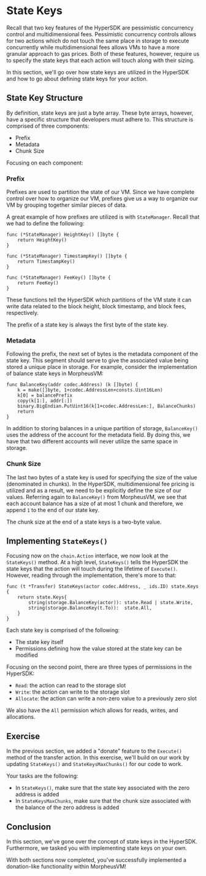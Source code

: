 # State Keys

Recall that two key features of the HyperSDK are pessimistic concurrency control
and multidimensional fees. Pessimistic concurrency controls allows for two
actions which do not touch the same place in storage to execute concurrently
while multidimensional fees allows VMs to have a more granular approach to gas
prices. Both of these features, however, require us to specify the state keys that each
action will touch along with their sizing.

In this section, we'll go over how state keys are utilized in the HyperSDK and
how to go about defining state keys for your action.

## State Key Structure

By definition, state keys are just a byte array. These byte arrays, however,
have a specific structure that developers must adhere to. This structure is
comprised of three components:

- Prefix
- Metadata
- Chunk Size

Focusing on each component:

### Prefix

Prefixes are used to partition the state of our VM. Since we have complete
control over how to organize our VM, prefixes give us a way to organize our VM
by grouping together similar pieces of data. 

A great example of how prefixes are utilized is with `StateManager`. Recall that
we had to define the following:

```golang
func (*StateManager) HeightKey() []byte {
	return HeightKey()
}

func (*StateManager) TimestampKey() []byte {
	return TimestampKey()
}

func (*StateManager) FeeKey() []byte {
	return FeeKey()
}
```

These functions tell the HyperSDK which partitions of the VM state it can write
data related to the block height, block timestamp, and block fees, respectively. 

The prefix of a state key is always the first byte of the state key.

### Metadata

Following the prefix, the next set of bytes is the metadata component of the
state key. This segment should serve to give the associated value being stored a
unique place in storage. For example, consider the implementation of balance
state keys in MorpheusVM:

```golang
func BalanceKey(addr codec.Address) (k []byte) {
	k = make([]byte, 1+codec.AddressLen+consts.Uint16Len)
	k[0] = balancePrefix
	copy(k[1:], addr[:])
	binary.BigEndian.PutUint16(k[1+codec.AddressLen:], BalanceChunks)
	return
}
```

In addition to storing balances in a unique partition of storage, `BalanceKey()`
uses the address of the account for the metadata field. By doing this, we have
that two different accounts will never utilize the same space in storage. 

### Chunk Size

The last two bytes of a state key is used for specifying the size of the
value (denominated in chunks). In the HyperSDK, multidimensional fee pricing is
utilized and as a result, we need to be explicitly define the size of our
values. Referring again to `BalanceKey()` from MorpheusVM, we see that each
account balance has a size of at most 1 chunk and therefore, we append `1` to
the end of our state key.

The chunk size at the end of a state keys is a two-byte value.

## Implementing `StateKeys()`

Focusing now on the `chain.Action` interface, we now look at the `StateKeys()`
method. At a high level, `StateKeys()` tells the HyperSDK the state keys that
the action will touch during the lifetime of `Execute()`. However, reading
through the implementation, there's more to that:

```golang
func (t *Transfer) StateKeys(actor codec.Address, _ ids.ID) state.Keys {
	return state.Keys{
		string(storage.BalanceKey(actor)): state.Read | state.Write,
		string(storage.BalanceKey(t.To)):  state.All,
	}
}
```

Each state key is comprised of the following:

- The state key itself
- Permissions defining how the value stored at the state key can be modified

Focusing on the second point, there are three types of permissions in the
HyperSDK:

- `Read`: the action can read to the storage slot
- `Write`: the action can write to the storage slot
- `Allocate`: the action can write a non-zero value to a previously zero slot

We also have the `All` permission which allows for reads, writes, and allocations. 

## Exercise

In the previous section, we added a "donate" feature to the `Execute()` method
of the transfer action. In this exercise, we'll build on our work by updating
`StateKeys()` and `StateKeysMaxChunks()` for our code to work.

Your tasks are the following:

- In `StateKeys()`, make sure that the state key associated with the zero
  address is added
- In `StateKeysMaxChunks`, make sure that the chunk size associated with the
  balance of the zero address is added

## Conclusion

In this section, we've gone over the concept of state keys in the HyperSDK.
Furthermore, we tasked you with implementing state keys on your own.

With both sections now completed, you've successfully implemented a
donation-like functionality within MorpheusVM!
